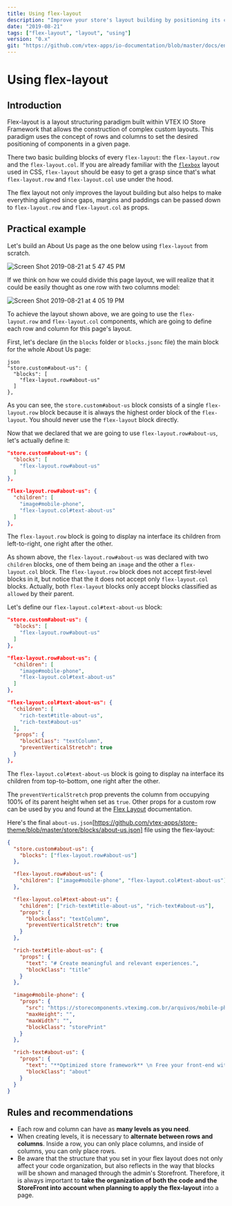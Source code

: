 ```yaml
---
title: Using flex-layout
description: "Improve your store's layout building by positioning its component as desired with flex-layout."
date: "2019-08-21"
tags: ["flex-layout", "layout", "using"]
version: "0.x"
git: "https://github.com/vtex-apps/io-documentation/blob/master/docs/en/Recipes/layout/using-flex-layout.md"
---
```


# Using flex-layout

## Introduction

Flex-layout is a layout structuring paradigm built within VTEX IO Store Framework that allows the construction of complex custom layouts. This paradigm uses the concept of rows and columns to set the desired positioning of components in a given page.

There two basic building blocks of every `flex-layout`: the `flex-layout.row` and the `flex-layout.col`. If you are already familiar with the [`flexbox`](https://css-tricks.com/snippets/css/a-guide-to-flexbox/) layout used in CSS, `flex-layout` should be easy to get a grasp since that's what `flex-layout.row` and `flex-layout.col` use under the hood.

The flex layout not only improves the layout building but also helps to make everything aligned since gaps, margins and paddings can be passed down to `flex-layout.row` and `flex-layout.col` as props.

## Practical example

Let's build an About Us page as the one below using `flex-layout` from scratch. 

![Screen Shot 2019-08-21 at 5 47 45 PM](https://user-images.githubusercontent.com/27777263/63467414-d0667180-c43b-11e9-8cf3-473c1c94f10e.png)

If we think on how we could divide this page layout, we will realize that it could be easily thought as one row with two columns model: 

![Screen Shot 2019-08-21 at 4 05 19 PM](https://user-images.githubusercontent.com/27777263/63467270-736abb80-c43b-11e9-8a7b-dfe8f218f081.png)

To achieve the layout shown above, we are going to use the `flex-layout.row` and `flex-layout.col` components, which are going to define each row and column for this page's layout.

First, let's declare (in the `blocks` folder or `blocks.jsonc` file) the main block for the whole About Us page:

```
json
"store.custom#about-us": {
  "blocks": [
    "flex-layout.row#about-us"
  ]
},
```

As you can see, the `store.custom#about-us` block consists of a single `flex-layout.row` block because it is always the highest order block of the `flex-layout`. You should never use the `flex-layout` block directly.

Now that we declared that we are going to use `flex-layout.row#about-us`, let's actually define it:

```json
"store.custom#about-us": {
  "blocks": [
    "flex-layout.row#about-us"
  ]
},

"flex-layout.row#about-us": {
  "children": [
    "image#mobile-phone",
    "flex-layout.col#text-about-us"
  ]
},
```
<div class="alert alert-info">
The <code>flex-layout.row</code> block is going to display na interface its children from left-to-right, one right after the other.
</div>

As shown above, the `flex-layout.row#about-us` was declared with two `children` blocks, one of them being an `image` and the other a `flex-layout.col` block. The `flex-layout.row` block does not accept first-level blocks in it, but notice that the it does not accept only `flex-layout.col` blocks. Actually, both `flex-layout` blocks only accept blocks classified as `allowed` by their parent.

Let's define our `flex-layout.col#text-about-us` block:

```json
"store.custom#about-us": {
  "blocks": [
    "flex-layout.row#about-us"
  ]
},

"flex-layout.row#about-us": {
  "children": [
    "image#mobile-phone",
    "flex-layout.col#text-about-us"
  ]
},

"flex-layout.col#text-about-us": {
  "children": [
    "rich-text#title-about-us",
    "rich-text#about-us"
  ],
  "props": {
    "blockClass": "textColumn",
    "preventVerticalStretch": true
  }
},
```

<div class="alert alert-info">
The <code>flex-layout.col#text-about-us</code> block is going to display na interface its children from top-to-bottom, one right after the other.
</div>

The `preventVerticalStretch` prop prevents the column from occupying 100% of its parent height when set as `true`. Other props for a custom row can be used by you and found at the [Flex Layout](https://vtex.io/docs/components/all/vtex.flex-layout/) documentation.

Here's the final `about-us.json`[https://github.com/vtex-apps/store-theme/blob/master/store/blocks/about-us.json] file using the flex-layout: 

```json
{
  "store.custom#about-us": {
    "blocks": ["flex-layout.row#about-us"]
  },

  "flex-layout.row#about-us": {
    "children": ["image#mobile-phone", "flex-layout.col#text-about-us"]
  },

  "flex-layout.col#text-about-us": {
    "children": ["rich-text#title-about-us", "rich-text#about-us"],
    "props": {
      "blockclass": "textColumn",
      "preventVerticalStretch": true
    }
  },

  "rich-text#title-about-us": {
    "props": {
      "text": "# Create meaningful and relevant experiences.",
      "blockClass": "title"
    }
  },

  "image#mobile-phone": {
    "props": {
      "src": "https://storecomponents.vteximg.com.br/arquivos/mobile-phone.png",
      "maxHeight": "",
      "maxWidth": "",
      "blockClass": "storePrint"
    }
  },

  "rich-text#about-us": {
    "props": {
      "text": "**Optimized store framework** \n Free your front-end with our React + Node store framework. Improve usability and SEO, while driving more conversion with modular components, single-page applications, and a ready-for-PWA structure. \n **Multi-currency and language** \n Go international with multiple storefronts to support different languages and easily manage local currencies and payment conditions. \n **Serverless development platform** \n Reduce loading time, improve usability, and make the best out of SEO. Developing scalable components with a comprehensive, easy-to-use toolset, you can build stores faster than ever.",
      "blockClass": "about"
    }
  }
}
```

## Rules and recommendations

- Each row and column can have as **many levels as you need**.
- When creating levels, it is necessary to **alternate between rows and columns**. Inside a row, you can only place columns, and inside of columns, you can only place rows.
- Be aware that the structure that you set in your flex layout does not only affect your code organization, but also reflects in the way that blocks will be shown and managed through the admin's Storefront. Therefore, it is always important to **take the organization of both the code and the StoreFront into account when planning to apply the flex-layout** into a page.
